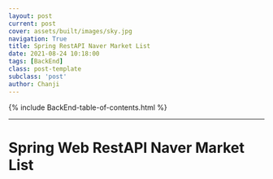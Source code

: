 ```yaml
---
layout: post
current: post
cover: assets/built/images/sky.jpg
navigation: True
title: Spring RestAPI Naver Market List 
date: 2021-08-24 10:18:00
tags: [BackEnd]
class: post-template
subclass: 'post'
author: Chanji
---
```

{% include BackEnd-table-of-contents.html %}
***

# Spring Web RestAPI Naver Market List 

 


